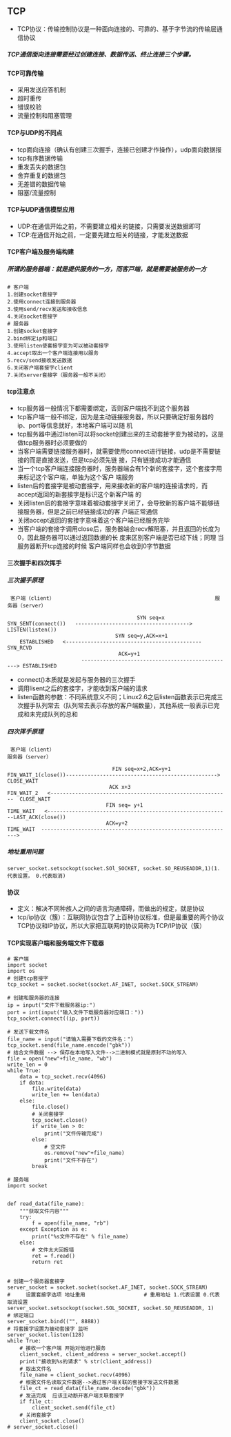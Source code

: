 ## TCP
* TCP协议：传输控制协议是一种面向连接的、可靠的、基于字节流的传输层通信协议
##### TCP通信面向连接需要经过创建连接、数据传送、终止连接三个步骤。
#### TCP可靠传输
* 采用发送应答机制
* 超时重传
* 错误校验
* 流量控制和阻塞管理
#### TCP与UDP的不同点
* tcp面向连接（确认有创建三次握手，连接已创建才作操作），udp面向数据报
* tcp有序数据传输
* 重发丢失的数据包
* 舍弃重复的数据包
* 无差错的数据传输
* 阻塞/流量控制
#### TCP与UDP通信模型应用
* UDP:在通信开始之前，不需要建立相关的链接，只需要发送数据即可
* TCP:在通信开始之前，一定要先建立相关的链接，才能发送数据
#### TCP客户端及服务端构建
##### 所谓的服务器端：就是提供服务的一方，⽽客⼾端，就是需要被服务的一方
```
# 客户端
1.创建socket套接字
2.使用connect连接到服务器
3.使用send/recv发送和接收信息
4.关闭socket套接字
# 服务器
1.创建socket套接字
2.bind绑定ip和端口
3.使用listen使套接字变为可以被动套接字
4.accept取出一个客户端连接用以服务
5.recv/send接收发送数据
6.关闭客户端套接字client
7.关闭server套接字（服务器一般不关闭）
```
#### tcp注意点
* tcp服务器一般情况下都需要绑定，否则客户端找不到这个服务器
* tcp客户端一般不绑定，因为是主动链接服务器，所以只要确定好服务器的ip、port等信息就好，本地客户端可以随 机
* tcp服务器中通过listen可以将socket创建出来的主动套接字变为被动的，这是做tcp服务器时必须要做的
* 当客户端需要链接服务器时，就需要使用connect进行链接，udp是不需要链接的而是直接发送，但是tcp必须先链 接，只有链接成功才能通信
* 当一个tcp客户端连接服务器时，服务器端会有1个新的套接字，这个套接字用来标记这个客户端，单独为这个客户 端服务
* listen后的套接字是被动套接字，用来接收新的客户端的连接请求的，而accept返回的新套接字是标识这个新客户端 的 
* 关闭listen后的套接字意味着被动套接字关闭了，会导致新的客户端不能够链接服务器，但是之前已经链接成功的客 户端正常通信
* 关闭accept返回的套接字意味着这个客户端已经服务完毕 
* 当客户端的套接字调用close后，服务器端会recv解阻塞，并且返回的长度为0，因此服务器可以通过返回数据的长 度来区别客户端是否已经下线；同理 当服务器断开tcp连接的时候 客户端同样也会收到0字节数据
#### 三次握手和四次挥手
##### 三次握手原理
```
 客户端（client）                                                    服务器（server）

                                          SYN seq=x
SYN_SENT(connect())   ------------------------------------->   LISTEN(listen())
                                   SYN seq=y,ACK=x+1   
    ESTABLISHED   <--------------------------------------------  SYN_RCVD  
                                    ACK=y+1     
                        -------------------------------------------------> ESTABLISHED              
```
* connect()本质就是发起与服务器的三次握手
* 调用lisent之后的套接字，才能收到客户端的请求
* listen函数的参数：不同系统意义不同；Linux2.6之后listen函数表示已完成三次握手队列常去（队列常去表示存放的客户端数量），其他系统一般表示已完成和未完成队列的总和
##### 四次挥手原理
```
 客户端（client）                                                                服务器（server）

                                  FIN seq=x+2,ACK=y+1
FIN_WAIT_1(close())------------------------------------------------->   CLOSE_WAIT
                                 ACK x+3   
FIN_WAIT_2   <----------------------------------------------------------  CLOSE_WAIT
                                FIN seq= y+1
TIME_WAIT   <-----------------------------------------------------------LAST_ACK(close())
                                ACK=y+2    
TIME_WAIT  --------------------------------------------------------------> 
```
##### 地址重用问题
```
server_socket.setsockopt(socket.SOl_SOCKET, socket.SO_REUSEADDR,1)(1.代表设置， 0.代表取消)
```
#### 协议
* 定义：解决不同种族人之间的语言沟通障碍，而做出的规定，就是协议
* tcp/ip协议（簇）：互联网协议包含了上百种协议标准，但是最重要的两个协议TCP协议和IP协议，所以大家把互联网的协议简称为TCP/IP协议（簇）
#### TCP实现客户端和服务端文件下载器
```
# 客户端
import socket
import os
# 创建tcp套接字
tcp_socket = socket.socket(socket.AF_INET, socket.SOCK_STREAM)

# 创建和服务器的连接
ip = input("文件下载服务器ip:")
port = int(input("输入文件下载服务器对应端口："))
tcp_socket.connect((ip, port))

# 发送下载文件名
file_name = input("请输入需要下载的文件名：")
tcp_socket.send(file_name.encode("gbk"))
# 结合文件数据 --> 保存在本地写入文件-->二进制模式就是原封不动的写入
file = open("new"+file_name, "wb")
write_len = 0
while True:
    data = tcp_socket.recv(4096)
    if data:
        file.write(data)
        write_len += len(data)
    else:
        file.close()
        # 关闭套接字
        tcp_socket.close()
        if write_len > 0:
            print("文件传输完成")
        else:
            # 空文件
            os.remove("new"+file_name)
            print("文件不存在")
        break
```

```
# 服务端
import socket


def read_data(file_name):
    """获取文件内容"""
    try:
        f = open(file_name, "rb")
    except Exception as e:
        print("%s文件不存在" % file_name)
    else:
        # 文件太大回报错
        ret = f.read()
        return ret


# 创建一个服务器套接字
server_socket = socket.socket(socket.AF_INET, socket.SOCK_STREAM)
#     设置套接字选项 地址重用                   # 重用地址 1.代表设置 0.代表取消设置
server_socket.setsockopt(socket.SOL_SOCKET, socket.SO_REUSEADDR, 1)
# 绑定端口
server_socket.bind(("", 8888))
# 将套接字设置为被动套接字 监听
server_socket.listen(128)
while True:
    # 接收一个客户端 开始对他进行服务
    client_socket, client_address = server_socket.accept()
    print("接收到%s的请求" % str(client_address))
    # 取出文件名
    file_name = client_socket.recv(4096)
    # 根据文件名读取文件数据-->通过客户端关联的套接字发送文件数据
    file_ct = read_data(file_name.decode("gbk"))
    # 发送完成  应该主动断开客户端关联套接字
    if file_ct:
        client_socket.send(file_ct)
    # 关闭套接字
    client_socket.close()
# server_socket.close()
```

